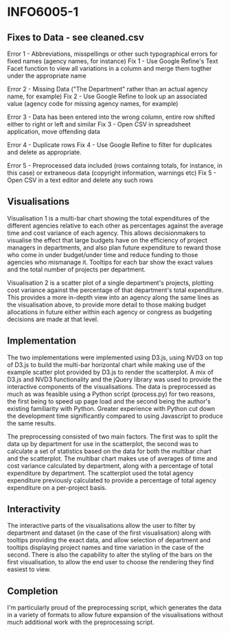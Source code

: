 INFO6005-1
==========

Fixes to Data - see cleaned.csv
-------------------------------

Error 1 - Abbreviations, misspellings or other such typographical errors for fixed names (agency names, for instance)
Fix 1 - Use Google Refine's Text Facet function to view all variations in a column and merge them togther under the appropriate name

Error 2 - Missing Data ("The Department" rather than an actual agency name, for example)
Fix 2 - Use Google Refine to look up an associated value (agency code for missing agency names, for example)

Error 3 - Data has been entered into the wrong column, entire row shifted either to right or left and similar
Fix 3 - Open CSV in spreadsheet application, move offending data

Error 4 - Duplicate rows
Fix 4 - Use Google Refine to filter for duplicates and delete as appropriate.

Error 5 - Preprocessed data included (rows containng totals, for instance, in this case) or extraneous data (copyright information, warnings etc)
Fix 5 - Open CSV in a text editor and delete any such rows

Visualisations
--------------

Visualisation 1 is a multi-bar chart showing the total expenditures of the different agencies relative to each other as percentages against the average time and cost variance of each agency. This allows decisionmakers to visualise the effect that large budgets have on the efficiency of project managers in departments, and also plan future expenditure to reward those who come in under budget/under time and reduce funding to those agencies who mismanage it. Tooltips for each bar show the exact values and the total number of projects per department.

Visualisation 2 is a scatter plot of a single department's projects, plotting cost variance against the percentage of that department's total expenditure. This provides a more in-depth view into an agency along the same lines as the visualisation above, to provide more detail to those making budget allocations in future either within each agency or congress as budgeting decisions are made at that level.

Implementation
--------------

The two implementations were implemented using D3.js, using NVD3 on top of D3.js to build the multi-bar horizontal chart while making use of the example scatter plot provided by D3.js to render the scatterplot. A mix of D3.js and NVD3 functionality and the jQuery library was used to provide the interactive components of the visualisations. The data is preprocessed as much as was feasible using a Python script (process.py) for two reasons, the first being to speed up page load and the second being the author's existing familiarity with Python. Greater experience with Python cut down the development time significantly compared to using Javascript to produce the same results.

The preprocessing consisted of two main factors. The first was to split the data up by department for use in the scatterplot, the second was to calculate a set of statistics based on the data for both the multibar chart and the scatterplot. The multibar chart makes use of averages of time and cost variance calculated by department, along with a percentage of total expenditure by department. The scatterplot used the total agency expenditure previously calculated to provide a percentage of total agency expenditure on a per-project basis.

Interactivity
-------------
The interactive parts of the visualisations allow the user to filter by department and dataset (in the case of the first visualisation) along with tooltips providing the exact data, and allow selection of department and tooltips displaying project names and time variation in the case of the second. There is also the capability to alter the styling of the bars on the first visualisation, to allow the end user to choose the rendering they find easiest to view.

Completion
----------
I'm particularly proud of the preprocessing script, which generates the data in a variety of formats to allow future expansion of the visualisations without much additional work with the preprocessing script.